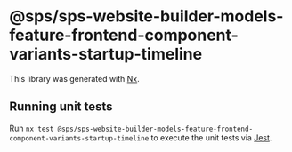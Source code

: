 # @sps/sps-website-builder-models-feature-frontend-component-variants-startup-timeline

This library was generated with [Nx](https://nx.dev).

## Running unit tests

Run `nx test @sps/sps-website-builder-models-feature-frontend-component-variants-startup-timeline` to execute the unit tests via [Jest](https://jestjs.io).
